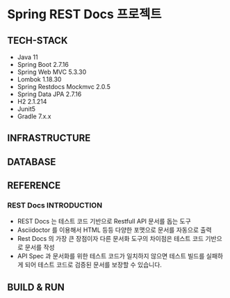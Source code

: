 # Spring REST Docs 프로젝트

## TECH-STACK
- Java 11
- Spring Boot 2.7.16
- Spring Web MVC 5.3.30
- Lombok 1.18.30
- Spring Restdocs Mockmvc 2.0.5
- Spring Data JPA 2.7.16
- H2 2.1.214
- Junit5
- Gradle 7.x.x

## INFRASTRUCTURE

## DATABASE

## REFERENCE
### REST Docs INTRODUCTION
- REST Docs 는 테스트 코드 기반으로 Restfull API 문서를 돕는 도구
- Asciidoctor 를 이용해서 HTML 등등 다양한 포맷으로 문서를 자동으로 출력
- Rest Docs 의 가장 큰 장점이자 다른 문서화 도구의 차이점은 테스트 코드 기반으로 문서를 작성
- API Spec 과 문서화를 위한 테스트 코드가 일치하지 않으면 테스트 빌드를 실패하게 되어 테스트 코드로 검증된 문서를 보장할 수 있습니다.

## BUILD & RUN